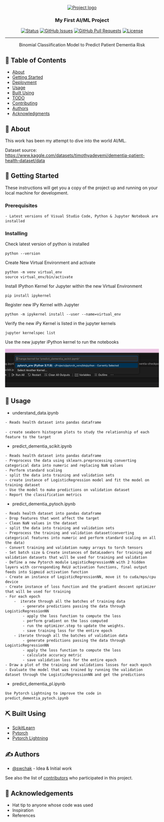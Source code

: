 <p align="center">
  <a href="" rel="noopener">
 <img width=200px height=200px src="https://i.imgur.com/6wj0hh6.jpg" alt="Project logo"></a>
</p>

<h3 align="center">My First AI/ML Project</h3>

<div align="center">

[![Status](https://img.shields.io/badge/status-active-success.svg)]()
[![GitHub Issues](https://img.shields.io/github/issues/kylelobo/The-Documentation-Compendium.svg)](https://github.com/kylelobo/The-Documentation-Compendium/issues)
[![GitHub Pull Requests](https://img.shields.io/github/issues-pr/kylelobo/The-Documentation-Compendium.svg)](https://github.com/kylelobo/The-Documentation-Compendium/pulls)
[![License](https://img.shields.io/badge/license-MIT-blue.svg)](/LICENSE)

</div>

---

<p align="center"> Binomial Classiification Model to Predict Patient Dementia Risk
    <br> 
</p>

## 📝 Table of Contents

- [About](#about)
- [Getting Started](#getting_started)
- [Deployment](#deployment)
- [Usage](#usage)
- [Built Using](#built_using)
- [TODO](../TODO.md)
- [Contributing](../CONTRIBUTING.md)
- [Authors](#authors)
- [Acknowledgments](#acknowledgement)

## 🧐 About <a name = "about"></a>

This work has been my attempt to dive into the world AI/ML.

Dataset source: https://www.kaggle.com/datasets/timothyadeyemi/dementia-patient-health-dataset/data

## 🏁 Getting Started <a name = "getting_started"></a>

These instructions will get you a copy of the project up and running on your local machine for development.
### Prerequisites

```
- Latest versions of Visual Studio Code, Python & Jupyter Notebook are installed

```

### Installing


Check latest version of python is installed

```
python --version
```

Create New Virtual Environment and activate

```
python -m venv virtual_env
source virtual_env/bin/activate
```


Install IPython Kernel for Jupyter within the new Virtual Environment

```
pip install ipykernel
```


Register new IPy Kernel with Jupyter

```
python -m ipykernel install --user --name=virtual_env
```

Verify the new iPy Kernel is listed in the jupyter kernels

```
jupyter kernelspec list
```

Use the new jupyter iPython kernel to run the notebooks

![Alt text](image.png)


## 🎈 Usage <a name="usage"></a>

- understand_data.ipynb 

``` 
- Reads health dataset into pandas dataframe

- create seaborn histogram plots to study the relationship of each feature to the target
```

- predict_dementia_scikit.ipynb

```
- Reads health dataset into pandas dataframe
- Preprocess the data using sklearn.preprocessing converting categorical data into numeric and replacing NaN values
- Perform standard scaling 
- split the data into training and validation sets
- create instance of LogisticRegression model and fit the model on training dataset
- Use the model to make predictions on validation dataset
- Report the classification metrics 

```

- predict_dementia_pytoch.ipynb
```
- Reads health dataset into pandas dataframe
- Drop features that wont affect the target
- Clean NaN values in the dataset
- split the data into training and validation sets
- Preprocess the training and validation dataset(converting categorical features into numeric and perform standard scaling on all the data)
- Convert training and validation numpy arrays to torch tensors
- Set batch size & Create instances of DataLoaders for training and validation datasets that will be used for training and validation
- Define a new Pytorch module LogisticRegressionNN with 2 hidden layers with corresponding ReLU activation functions, final output feeds into Sigmoid activation function
- Create an instance of LogisticRegressionNN, move it to cuda/mps/cpu device
- Create instance of loss function and the gradient descent optimizer that will be used for training
- For each epoch 
    -  iterate through all the batches of training data 
        - generate predictions passing the data through LogisticRegressionNN
        - apply the loss function to compute the loss
        - perform gradient on the loss computed
        - run the optimizer.step to update the weights. 
        - save training loss for the entire epoch 
    - iterate through all the batches of validation data
        - generate predictions passing the data through LogisticRegressionNN
        - apply the loss function to compute the loss
        - calculate accuracy metric
        - save validation loss for the entire epoch 
- Draw a plot of the training and validations losses for each epoch
- Evaluate the model that was trained by running the validation dataset through the LogisticRegressionNN and get the predictions

```

- predict_dementia_pl.ipynb
```
Use Pytorch Lightning to improve the code in predict_dementia_pytoch.ipynb

```

## ⛏️ Built Using <a name = "built_using"></a>

- [ScikitLearn](https://scikit-learn.org/)
- [Pytorch](https://pytorch.org/)
- [Pytorch Lightning](https://lightning.ai/docs/pytorch/stable/)

## ✍️ Authors <a name = "authors"></a>

- [@swchak](https://github.com/swchak) - Idea & Initial work

See also the list of [contributors](https://github.com/swchak) who participated in this project.

## 🎉 Acknowledgements <a name = "acknowledgement"></a>

- Hat tip to anyone whose code was used
- Inspiration
- References
